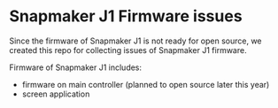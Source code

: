 # Snapmaker J1 Firmware issues

Since the firmware of Snapmaker J1 is not ready for open source, we created this repo for collecting issues of Snapmaker J1 firmware.


Firmware of Snapmaker J1 includes:

- firmware on main controller (planned to open source later this year)
- screen application



